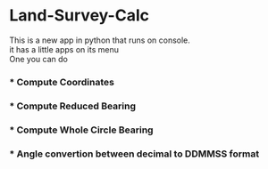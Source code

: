 # Land-Survey-Calc
This is a new app in python that runs on console. \
it has a little apps on its menu \
One you can do
### * Compute Coordinates
### * Compute Reduced Bearing
### * Compute Whole Circle Bearing
### * Angle convertion between decimal to DDMMSS format

